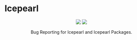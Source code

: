 # Icepearl

<p align="center">
    <a title="Latest release" href="https://github.com/icepearl-osc/icepearl/releases/latest"><img src="https://img.shields.io/github/downloads/icepearl-osc/icepearl/total"></a>
    <a title="Closed Issues" href="https://github.com/icepearl-osc/icepearl/issues"><img src="https://img.shields.io/github/issues-closed/icepearl-osc/icepearl"></a>
    <p align="center">Bug Reporting for Icepearl and Icepearl Packages.</p>
</p>
